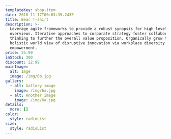 ```yaml
---
templateKey: shop-item
date: 2018-11-17T00:03:35.243Z
title: Bear T-shirt
description: >-
  Leverage agile frameworks to provide a robust synopsis for high level
  overviews. Iterative approaches to corporate strategy foster collaborative
  thinking to further the overall value proposition. Organically grow the
  holistic world view of disruptive innovation via workplace diversity and
  empowerment.
price: 25.99
inStock: 300
discount: 22.99
mainImage:
  alt: Imge
  image: /img/6b.jpg
gallery:
  - alt: Gallery image
    image: /img/6a.jpg
  - alt: Another image
    image: /img/6a.jpg
details:
  more: []
color:
  style: radioList
size:
  style: radioList
---
```


